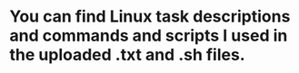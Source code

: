 # You can find Linux task descriptions and commands and scripts I used in the uploaded .txt and .sh files.
